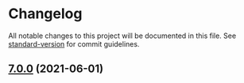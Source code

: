 # Changelog

All notable changes to this project will be documented in this file. See [standard-version](https://github.com/conventional-changelog/standard-version) for commit guidelines.

## [7.0.0](https://github.com/storybookjs/marko/compare/v6.3.0-alpha.19...v7.0.0) (2021-06-01)
